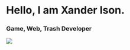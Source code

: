 # Hello, I am Xander Ison.
### Game, Web, Trash Developer

![](https://komarev.com/ghpvc/?username=imxaander)

